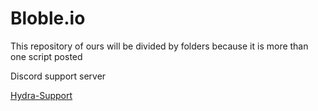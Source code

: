 # Bloble.io


This repository of ours will be divided by folders because it is more than one script posted

<p>Discord support server </p>
<a href="https://discörd.com/invite.php?id=60KCMS">Hydra-Support</a>

